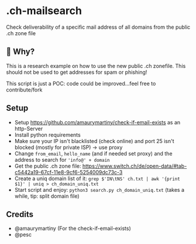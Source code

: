 # .ch-mailsearch
Check deliverability of a specific mail address of all domains from the public .ch zone file

## 🤔 Why?
This is a research example on how to use the new public .ch zonefile. 
This should not be used to get addresses for spam or phishing!

This script is just a POC: code could be improved...feel free to contribute/fork

## Setup
* Setup https://github.com/amaurymartiny/check-if-email-exists as an http-Server
* Install python requirements
* Make sure your IP isn't blacklisted (check online) and port 25 isn't blocked (mostly for private ISP) -> use proxy 
* Change `from_email`, `hello_name` (and if needed set proxy) and the address to search for `'info@' + domain`
* Get the public .ch zone file: https://www.switch.ch/de/open-data/#tab-c5442a19-67cf-11e8-9cf6-5254009dc73c-3
* Create a uniq domain list of it: `grep $'IN\tNS' ch.txt | awk '{print $1}' | uniq > ch_domain_uniq.txt`
* Start script and enjoy: `python3 search.py ch_domain_uniq.txt` (takes a while, tip: split domain file)

## Credits
- @amaurymartiny (For the check-if-email-exists)
- @pesc

